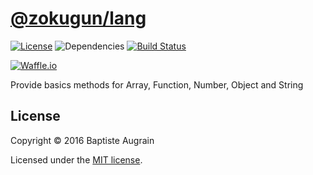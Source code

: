 [@zokugun/lang](https://github.com/ZokugunKS/lang)
=================================================================

[![License](https://img.shields.io/badge/license-MIT-blue.svg)](./LICENSE)
![Dependencies](https://img.shields.io/david/ZokugunKS/lang.svg)
[![Build Status](https://travis-ci.org/ZokugunKS/lang.svg?branch=master)](https://travis-ci.org/ZokugunKS/lang)

[![Waffle.io](https://img.shields.io/badge/kanban-waffle.io-blue.svg)](https://waffle.io/ZokugunKS/lang)

Provide basics methods for Array, Function, Number, Object and String

License
-------

Copyright &copy; 2016 Baptiste Augrain

Licensed under the [MIT license](http://www.opensource.org/licenses/mit-license.php).